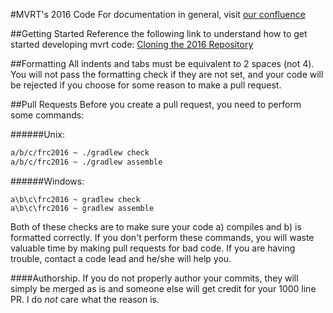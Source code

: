 #MVRT's 2016 Code
For documentation in general, visit [our confluence](http://docs.mvrt.com)

##Getting Started
Reference the following link to understand how to get started developing mvrt code: [Cloning the 2016 Repository](http://docs.mvrt.com/display/xix/Cloning+the+2016+Robot+Code)

##Formatting
All indents and tabs must be equivalent to 2 spaces (not 4).
You will not pass the formatting check if they are not set, and your code will be rejected if you choose for some reason to make a pull request.

##Pull Requests
Before you create a pull request, you need to perform some commands:

######Unix:
```bash
a/b/c/frc2016 ~ ./gradlew check
a/b/c/frc2016 ~ ./gradlew assemble
```
######Windows:
```
a\b\c\frc2016 ~ gradlew check
a\b\c\frc2016 ~ gradlew assemble
```
Both of these checks are to make sure your code a) compiles and b) is formatted correctly.
If you don't perform these commands, you will waste valuable time by making pull requests for bad code.
If you are having trouble, contact a code lead and he/she will help you.

####Authorship.
If you do not properly author your commits, they will simply be merged as is and someone else will get credit for your 1000 line PR. I do *not* care what the reason is.
